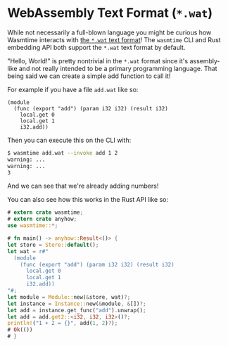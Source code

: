 # WebAssembly Text Format (`*.wat`)

While not necessarily a full-blown language you might be curious how Wasmtime
interacts with [the `*.wat` text format][spec]! The `wasmtime` CLI and Rust
embedding API both support the `*.wat` text format by default.

"Hello, World!" is pretty nontrivial in the `*.wat` format since it's
assembly-like and not really intended to be a primary programming language. That
being said we can create a simple add function to call it!

For example if you have a file `add.wat` like so:

```wat
(module
  (func (export "add") (param i32 i32) (result i32)
    local.get 0
    local.get 1
    i32.add))
```

Then you can execute this on the CLI with:

```sh
$ wasmtime add.wat --invoke add 1 2
warning: ...
warning: ...
3
```

And we can see that we're already adding numbers!

You can also see how this works in the Rust API like so:

```rust
# extern crate wasmtime;
# extern crate anyhow;
use wasmtime::*;

# fn main() -> anyhow::Result<()> {
let store = Store::default();
let wat = r#"
  (module
    (func (export "add") (param i32 i32) (result i32)
      local.get 0
      local.get 1
      i32.add))
"#;
let module = Module::new(&store, wat)?;
let instance = Instance::new(&module, &[])?;
let add = instance.get_func("add").unwrap();
let add = add.get2::<i32, i32, i32>()?;
println!("1 + 2 = {}", add(1, 2)?);
# Ok(())
# }
```

[spec]: https://webassembly.github.io/spec/core/text/index.html

